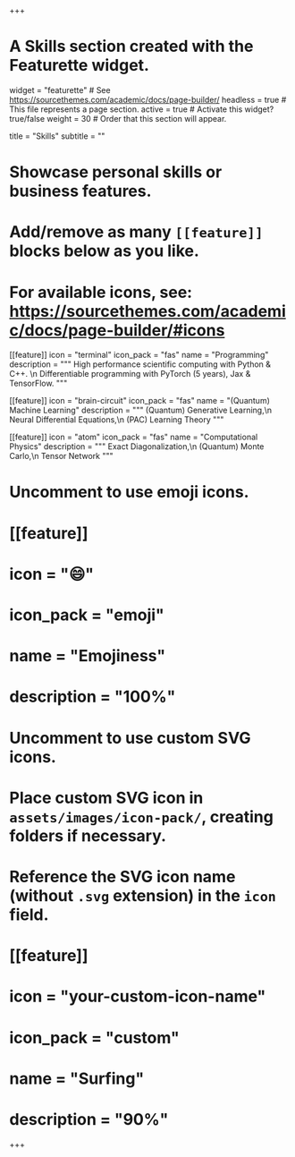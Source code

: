 +++
# A Skills section created with the Featurette widget.
widget = "featurette"  # See https://sourcethemes.com/academic/docs/page-builder/
headless = true  # This file represents a page section.
active = true  # Activate this widget? true/false
weight = 30  # Order that this section will appear.

title = "Skills"
subtitle = ""

# Showcase personal skills or business features.
# 
# Add/remove as many `[[feature]]` blocks below as you like.
# 
# For available icons, see: https://sourcethemes.com/academic/docs/page-builder/#icons

[[feature]]
  icon = "terminal"
  icon_pack = "fas"
  name = "Programming"
  description = """
  High performance scientific computing with Python & C++. \n
  Differentiable programming with PyTorch (5 years), Jax & TensorFlow.
  """
  
[[feature]]
  icon = "brain-circuit"
  icon_pack = "fas"
  name = "(Quantum) Machine Learning"
  description = """
  (Quantum) Generative Learning,\n
  Neural Differential Equations,\n
  (PAC) Learning Theory 
  """  
  
[[feature]]
  icon = "atom"
  icon_pack = "fas"
  name = "Computational Physics"
  description = """
  Exact Diagonalization,\n
  (Quantum) Monte Carlo,\n
  Tensor Network
  """

# Uncomment to use emoji icons.
# [[feature]]
#  icon = ":smile:"
#  icon_pack = "emoji"
#  name = "Emojiness"
#  description = "100%"  

# Uncomment to use custom SVG icons.
# Place custom SVG icon in `assets/images/icon-pack/`, creating folders if necessary.
# Reference the SVG icon name (without `.svg` extension) in the `icon` field.
# [[feature]]
#  icon = "your-custom-icon-name"
#  icon_pack = "custom"
#  name = "Surfing"
#  description = "90%"

+++
